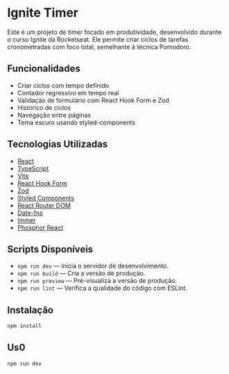 # Ignite Timer

Este é um projeto de timer focado em produtividade, desenvolvido durante o curso Ignite da Rocketseat. Ele permite criar ciclos de tarefas cronometradas com foco total, semelhante à técnica Pomodoro.

## Funcionalidades

- Criar ciclos com tempo definido
- Contador regressivo em tempo real
- Validação de formulário com React Hook Form e Zod
- Histórico de ciclos
- Navegação entre páginas
- Tema escuro usando styled-components

## Tecnologias Utilizadas

- [React](https://reactjs.org/)
- [TypeScript](https://www.typescriptlang.org/)
- [Vite](https://vitejs.dev/)
- [React Hook Form](https://react-hook-form.com/)
- [Zod](https://zod.dev/)
- [Styled Components](https://styled-components.com/)
- [React Router DOM](https://reactrouter.com/)
- [Date-fns](https://date-fns.org/)
- [Immer](https://immerjs.github.io/immer/)
- [Phosphor React](https://phosphoricons.com/)

## Scripts Disponíveis

- `npm run dev` — Inicia o servidor de desenvolvimento.
- `npm run build` — Cria a versão de produção.
- `npm run preview` — Pré-visualiza a versão de produção.
- `npm run lint` — Verifica a qualidade do código com ESLint.

## Instalação

```bash
npm install
```

## Us0

```bash
npm run dev
```
